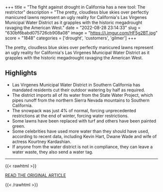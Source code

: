 +++
title = "The fight against drought in California has a new tool: The restrictor"
description = "The pretty, cloudless blue skies over perfectly manicured lawns represent an ugly reality for California's Las Virgenes Municipal Water District as it grapples with the historic megadrought ravaging the American West."
date = "2022-08-28 23:14:33"
slug = "630bf6babd075726cb908a08"
image = "https://i.imgur.com/HF5g2BT.jpg"
score = "1848"
categories = ['drought', 'customers', 'gilmer']
+++

The pretty, cloudless blue skies over perfectly manicured lawns represent an ugly reality for California's Las Virgenes Municipal Water District as it grapples with the historic megadrought ravaging the American West.

## Highlights

- Las Virgenes Municipal Water District in Southern California has mandated residents cut their outdoor watering by half as required.
- The district imports all of its water from the State Water Project, which pipes runoff from the northern Sierra Nevada mountains to Southern California.
- The snowpack was just 4% of normal, forcing unprecedented restrictions at the end of winter, forcing water restrictions.
- Some lawns have been replaced with turf and others have been painted green.
- Some celebrities have used more water than they should have used, according to recent data, including Kevin Hart, Dwane Wade and wife of actress Kourtney Kardashian.
- If anyone from the water district is not in compliance, they can leave a water waste, they also send a water tag.

---

{{< rawhtml >}}
  <p class="article-category">
    <a target="_blank" href="https://www.cnn.com/2022/08/28/us/california-water-restriction-enforcement-elam/index.html">READ THE ORIGINAL ARTICLE</a>
  </p>
{{< /rawhtml >}}
